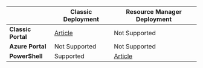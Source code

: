 |  | **Classic Deployment**  |  **Resource Manager Deployment**  |
|----------------------------------------|--------------|------------------------|
| **Classic Portal** | [Article](../articles/vpn-gateway/vpn-gateway-point-to-site-create.md) | Not Supported |
| **Azure Portal** |  Not Supported  |  Not Supported  |
| **PowerShell** | Supported | [Article](../articles/vpn-gateway/vpn-gateway-howto-point-to-site-rm-ps.md)|


